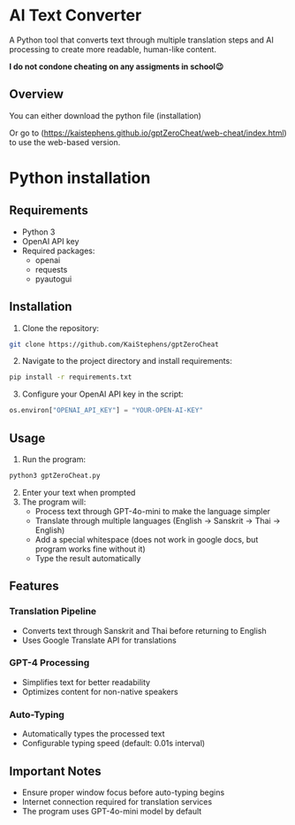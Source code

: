 # AI Text Converter

A Python tool that converts text through multiple translation steps and AI processing to create more readable, human-like content. 

**I do not condone cheating on any assigments in school😉**

## Overview

You can either download the python file (installation)

Or go to  (https://kaistephens.github.io/gptZeroCheat/web-cheat/index.html) to use the web-based version.

# Python installation

## Requirements

- Python 3
- OpenAI API key
- Required packages:
  - openai
  - requests
  - pyautogui

## Installation

1. Clone the repository:
```bash
git clone https://github.com/KaiStephens/gptZeroCheat
```

2. Navigate to the project directory and install requirements:
```bash
pip install -r requirements.txt
```

3. Configure your OpenAI API key in the script:
```python
os.environ["OPENAI_API_KEY"] = "YOUR-OPEN-AI-KEY"
```

## Usage

1. Run the program:
```bash
python3 gptZeroCheat.py
```

2. Enter your text when prompted
3. The program will:
   - Process text through GPT-4o-mini to make the language simpler
   - Translate through multiple languages (English -> Sanskrit -> Thai -> English)
   - Add a special whitespace (does not work in google docs, but program works fine without it)
   - Type the result automatically

## Features

### Translation Pipeline
- Converts text through Sanskrit and Thai before returning to English
- Uses Google Translate API for translations

### GPT-4 Processing
- Simplifies text for better readability
- Optimizes content for non-native speakers

### Auto-Typing
- Automatically types the processed text
- Configurable typing speed (default: 0.01s interval)

## Important Notes

- Ensure proper window focus before auto-typing begins
- Internet connection required for translation services
- The program uses GPT-4o-mini model by default

